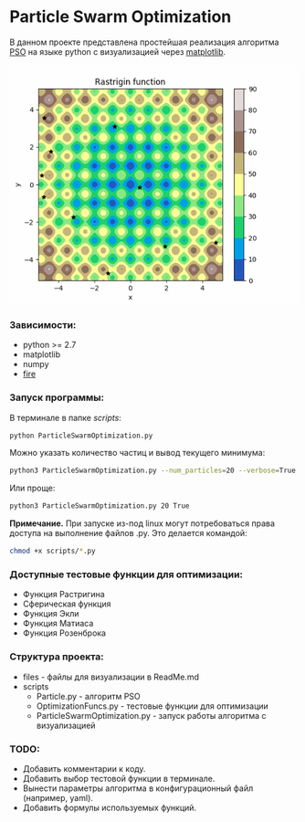 # Particle Swarm Optimization
В данном проекте представлена простейшая реализация алгоритма [PSO](https://en.wikipedia.org/wiki/Particle_swarm_optimization) на языке python с визуализацией через [matplotlib](https://matplotlib.org/).

![](files/demo.gif)

### Зависимости:  
* python >= 2.7
* matplotlib
* numpy
* [fire](https://github.com/google/python-fire)

### Запуск программы:  
В терминале в папке *scripts*:  
```bash
python ParticleSwarmOptimization.py
```  
Можно указать количество частиц и вывод текущего минимума:  
```bash  
python3 ParticleSwarmOptimization.py --num_particles=20 --verbose=True
```  
Или проще:  
```bash  
python3 ParticleSwarmOptimization.py 20 True
```  

**Примечание.** При запуске из-под linux могут потребоваться права доступа на выполнение файлов .py. Это делается командой:
```bash
chmod +x scripts/*.py
```  

### Доступные тестовые функции для оптимизации:  
* Функция Растригина  
* Сферическая функция
* Функция Экли
* Функция Матиаса
* Функция Розенброка

### Структура проекта:  
* files - файлы для визуализации в ReadMe.md
* scripts
    * Particle.py - алгоритм PSO
    * OptimizationFuncs.py - тестовые функции для оптимизации
    * ParticleSwarmOptimization.py - запуск работы алгоритма с визуализацией

### TODO:  
* Добавить комментарии к коду.
* Добавить выбор тестовой функции в терминале.
* Вынести параметры алгоритма в конфигурационный файл (например, yaml).
* Добавить формулы используемых функций.